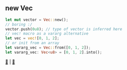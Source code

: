 ## new Vec<T>

```rust
let mut vector = Vec::new();
// boring :/
vector.push(0u8); // type of vector is inferred here
// vec! macro as a vararg alternative
let vec = vec![0, 1, 2];
// or init from an array
let vararg_vec = Vec::from([0, 1, 2]);
let vararg_vec: Vec<u8> = [0, 1, 2].into();
```

[📒](https://doc.rust-lang.org/std/vec/struct.Vec.html) | 
[📒](https://doc.rust-lang.org/1.17.0/book/vectors.html#vectors)